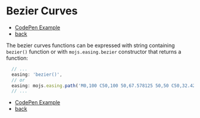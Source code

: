 # Bezier Curves

- [CodePen Example](https://codepen.io/sol0mka/pen/BzWLre?editors=0010)
- [back](/api/readme.md)

The bezier curves functions can be expressed with string containing `bezier()` function or with `mojs.easing.bezier` constructor that returns a function:

```javascript
  // ...
  easing: 'bezier()',
  // or
  easing: mojs.easing.path('M0,100 C50,100 50,67.578125 50,50 C50,32.421875 50,0 100,0')
  // ...
```

- [CodePen Example](https://codepen.io/sol0mka/pen/BzWLre?editors=0010)
- [back](/api/readme.md)